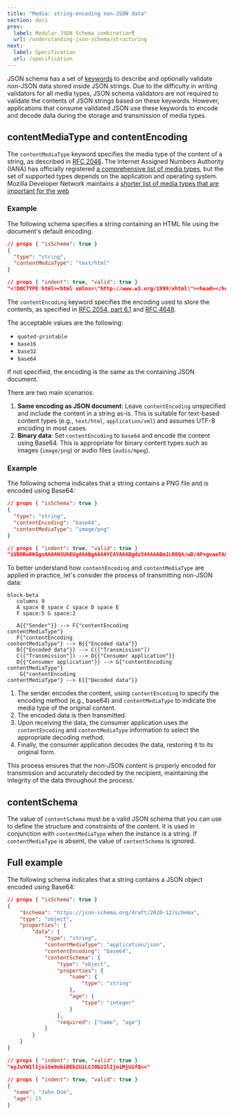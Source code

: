 ```yaml
---
title: "Media: string-encoding non-JSON data"
section: docs
prev: 
  label: Modular JSON Schema combination¶
  url: /understanding-json-schema/structuring
next: 
  label: Specification
  url: /specification
---
```


<Keywords label="single: non-JSON data single: media"/>

<Star label="New in draft 7" />

JSON schema has a set of [keywords](../../learn/glossary#keyword) to describe and optionally validate non-JSON data stored inside JSON strings. Due to the difficulty in writing validators for all media types, JSON schema validators are not required to validate the contents of JSON strings based on these keywords. However, applications that consume validated JSON use these keywords to encode and decode data during the storage and transmission of media types.

<Keywords label="single: contentMediaType single: media; contentMediaType" />

## contentMediaType and contentEncoding

The `contentMediaType` keyword specifies the media type of the content of a string, as described in [RFC 2046](https://tools.ietf.org/html/rfc2046). The Internet Assigned Numbers Authority (IANA) has officially registered [a comprehensive list of media types](http://www.iana.org/assignments/media-types/media-types.xhtml), but the set of supported types depends on the application and operating system. Mozilla Developer Network maintains a [shorter list of media types that are important for the web](https://developer.mozilla.org/en-US/docs/Web/HTTP/Basics_of_HTTP/MIME_types/Complete_list_of_MIME_types)

### Example 

The following schema specifies a string containing an HTML file using the document's default encoding.

```json
// props { "isSchema": true }
{
  "type": "string",
  "contentMediaType": "text/html"
}
```
```json
// props { "indent": true, "valid": true }
"<!DOCTYPE html><html xmlns=\"http://www.w3.org/1999/xhtml\"><head></head></html>"
```

<Keywords label="single: contentEncoding single: media; contentEncoding" />


The `contentEncoding` keyword specifies the encoding used to store the contents, as specified in [RFC 2054, part 6.1](https://tools.ietf.org/html/rfc2045) and [RFC 4648](https://datatracker.ietf.org/doc/html/rfc4648).

The acceptable values are the following:
- `quoted-printable`
- `base16` 
- `base32` 
- `base64` 
 
If not specified, the encoding is the same as the containing JSON document.

There are two main scenarios:

1. **Same encoding as JSON document**: Leave `contentEncoding` unspecified and include the content in a string as-is. This is suitable for text-based content types (e.g., `text/html`, `application/xml`) and assumes UTF-8 encoding in most cases.
2. **Binary data**: Set `contentEncoding` to `base64` and encode the content using Base64. This is appropriate for binary content types such as images (`image/png`) or audio files (`audio/mpeg`).


### Example

The following schema indicates that a string contains a PNG file and is encoded using Base64:

```json
// props { "isSchema": true }
{
  "type": "string",
  "contentEncoding": "base64",
  "contentMediaType": "image/png"
}
```
```json
// props { "indent": true, "valid": true }
"iVBORw0KGgoAAAANSUhEUgAAABgAAAAYCAYAAADgdz34AAAABmJLR0QA/wD/AP+gvaeTAAAA..."
```

To better understand how `contentEncoding` and `contentMediaType` are applied in practice, let's consider the process of transmitting non-JSON data:

<!--
![Role of contentEncoding and contenMediaType keywords in the transmission of non-JSON data](/img/media-keywords.png)
-->

```mermaid
block-beta
   columns 9
   A space B space C space D space E
   F space:5 G space:2

   A{{"Sender"}} --> F{"contentEncoding
contentMediaType"}
   F{"contentEncoding
contentMediaType"} --> B{{"Encoded data"}}
   B{{"Encoded data"}} --> C(["Transmission"])
   C(["Transmission"]) --> D{{"Consumer application"}}
   D{{"Consumer application"}} --> G{"contentEncoding
contentMediaType"}
    G{"contentEncoding
contentMediaType"} --> E{{"Decoded data"}}
```

1. The sender encodes the content, using `contentEncoding` to specify the encoding method (e.g., base64) and `contentMediaType` to indicate the media type of the original content.
2. The encoded data is then transmitted.
3. Upon receiving the data, the consumer application uses the `contentEncoding` and `contentMediaType` information to select the appropriate decoding method.
4. Finally, the consumer application decodes the data, restoring it to its original form.

This process ensures that the non-JSON content is properly encoded for transmission and accurately decoded by the recipient, maintaining the integrity of the data throughout the process.

<Keywords label="single: contentSchema single: media; contentSchema" />

## contentSchema
<Star label="New in draft 2019-09" />

The value of `contentSchema` must be a valid JSON schema that you can use to define the structure and constraints of the content. It is used in conjunction with `contentMediaType` when the instance is a string. If `contentMediaType` is absent, the value of `contentSchema` is ignored. 

## Full example

The following schema indicates that a string contains a JSON object encoded using Base64:

```json
// props { "isSchema": true }
{
    "$schema": "https://json-schema.org/draft/2020-12/schema",
    "type": "object",
    "properties": {
        "data": {
            "type": "string",
            "contentMediaType": "application/json",
            "contentEncoding": "base64",
            "contentSchema": {
                "type": "object",
                "properties": {
                    "name": {
                        "type": "string"
                    },
                    "age": {
                        "type": "integer"
                    }
                },
                "required": ["name", "age"]
            }
        }
    }
}
```
```json
// props { "indent": true, "valid": true }
"eyJuYW1lIjoiSm9obiBEb2UiLCJ0b21lIjoiMjUifQ=="
```

```json
// props { "indent": true, "valid": true }
{
  "name": "John Doe",
  "age": 25
}
```